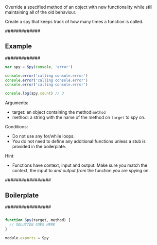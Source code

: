 Override a specified method of an object with new functionality while still maintaining all of the old
behaviour.

Create a spy that keeps track of how many times a function is called.

#############
## Example ##
#############

```js
var spy = Spy(console, 'error')

console.error('calling console.error')
console.error('calling console.error')
console.error('calling console.error')

console.log(spy.count) // 3

```

Arguments:

* target: an object containing the method `method`
* method: a string with the name of the method on `target` to spy on.

Conditions:

* Do not use any for/while loops.
* You do not need to define any additional functions
 unless a stub is provided in the boilerplate.

Hint:

* Functions have context, input and output. Make sure you match the context,
  the input to *and output from* the function you are spying on.

#################
## Boilerplate ##
#################

```js

function Spy(target, method) {
  // SOLUTION GOES HERE
}

module.exports = Spy

```
